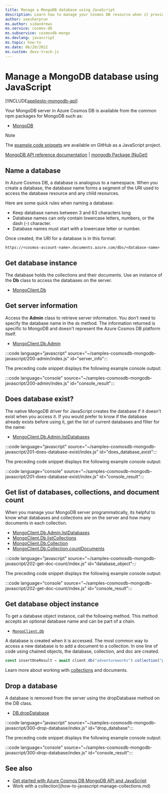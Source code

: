 ```yaml
---
title: Manage a MongoDB database using JavaScript
description: Learn how to manage your Cosmos DB resource when it provides the MongoDB API with a JavaScript SDK.
author: seesharprun
ms.author: sidandrews
ms.service: cosmos-db
ms.subservice: cosmosdb-mongo
ms.devlang: javascript
ms.topic: how-to
ms.date: 06/20/2022
ms.custom: devx-track-js
---
```


# Manage a MongoDB database using JavaScript

[!INCLUDE[appliesto-mongodb-api](../includes/appliesto-mongodb-api.md)]

Your MongoDB server in Azure Cosmos DB is available from the common npm packages for MongoDB such as:

* [MongoDB](https://www.npmjs.com/package/mongodb)

> [!NOTE]
> The [example code snippets](https://github.com/Azure-Samples/cosmos-db-mongodb-api-javascript-samples) are available on GitHub as a JavaScript project.

[MongoDB API reference documentation](https://docs.mongodb.com/drivers/node) | [mongodb Package (NuGet)](https://www.npmjs.com/package/mongodb)

## Name a database

In Azure Cosmos DB, a database is analogous to a namespace. When you create a database, the database name forms a segment of the URI used to access the database resource and any child resources.

Here are some quick rules when naming a database:

* Keep database names between 3 and 63 characters long
* Database names can only contain lowercase letters, numbers, or the dash (-) character.
* Database names must start with a lowercase letter or number.

Once created, the URI for a database is in this format:

``https://<cosmos-account-name>.documents.azure.com/dbs/<database-name>``

## Get database instance

The database holds the collections and their documents. Use an instance of the **Db** class to access the databases on the server.

* [MongoClient.Db](https://mongodb.github.io/node-mongodb-native/4.7/classes/Db.html)

## Get server information

Access the **Admin** class to retrieve server information. You don't need to specify the database name in the `db` method. The information returned is specific to MongoDB and doesn't represent the Azure Cosmos DB platform itself.

* [MongoClient.Db.Admin](https://mongodb.github.io/node-mongodb-native/4.7/classes/Admin.html)

:::code language="javascript" source="~/samples-cosmosdb-mongodb-javascript/200-admin/index.js" id="server_info":::

The preceding code snippet displays the following example console output:

:::code language="console" source="~/samples-cosmosdb-mongodb-javascript/200-admin/index.js" id="console_result":::

## Does database exist?

The native MongoDB driver for JavaScript creates the database if it doesn't exist when you access it. If you would prefer to know if the database already exists before using it, get the list of current databases and filter for the name:

* [MongoClient.Db.Admin.listDatabases](https://mongodb.github.io/node-mongodb-native/4.7/classes/Db.html)

:::code language="javascript" source="~/samples-cosmosdb-mongodb-javascript/201-does-database-exist/index.js" id="does_database_exist":::

The preceding code snippet displays the following example console output:

:::code language="console" source="~/samples-cosmosdb-mongodb-javascript/201-does-database-exist/index.js" id="console_result":::

## Get list of databases, collections, and document count

When you manage your MongoDB server programmatically, its helpful to know what databases and collections are on the server and how many documents in each collection.

* [MongoClient.Db.Admin.listDatabases](https://mongodb.github.io/node-mongodb-native/4.7/classes/Db.html)
* [MongoClient.Db.listCollections](https://mongodb.github.io/node-mongodb-native/4.7/classes/Db.html#listCollections)
* [MongoClient.Db.Collection](https://mongodb.github.io/node-mongodb-native/4.7/classes/Collection.html)
* [MongoClient.Db.Collection.countDocuments](https://mongodb.github.io/node-mongodb-native/4.7/classes/Collection.html#countDocuments)

:::code language="javascript" source="~/samples-cosmosdb-mongodb-javascript/202-get-doc-count/index.js" id="database_object":::

The preceding code snippet displays the following example console output:

:::code language="console" source="~/samples-cosmosdb-mongodb-javascript/202-get-doc-count/index.js" id="console_result":::

## Get database object instance

To get a database object instance, call the following method. This method accepts an optional database name and can be part of a chain.

* [``MongoClient.Db``](https://mongodb.github.io/node-mongodb-native/4.5/classes/Db.html)

A database is created when it is accessed. The most common way to access a new database is to add a document to a collection. In one line of code using chained objects, the database, collection, and doc are created.

```javascript
const insertOneResult = await client.db("adventureworks").collection("products").insertOne(doc);
```

Learn more about working with [collections](how-to-javascript-manage-collections.md) and documents.

## Drop a database

A database is removed from the server using the dropDatabase method on the DB class. 

* [DB.dropDatabase](https://mongodb.github.io/node-mongodb-native/4.7/classes/Db.html#dropDatabase)

:::code language="javascript" source="~/samples-cosmosdb-mongodb-javascript/300-drop-database/index.js" id="drop_database":::

The preceding code snippet displays the following example console output:

:::code language="console" source="~/samples-cosmosdb-mongodb-javascript/300-drop-database/index.js" id="console_result":::

## See also

- [Get started with Azure Cosmos DB MongoDB API and JavaScript](how-to-javascript-get-started.md)
- Work with a collection](how-to-javascript-manage-collections.md)
